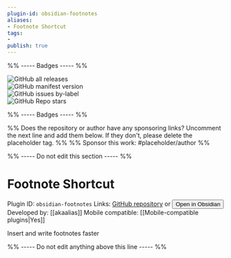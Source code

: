 ```yaml
---
plugin-id: obsidian-footnotes
aliases:
- Footnote Shortcut
tags: 
- 
publish: true
---
```


%% ----- Badges ----- %%

![GitHub all releases](https://img.shields.io/github/downloads/akaalias/obsidian-footnotes/total?color=573E7A&logo=github&style=for-the-badge)   
![GitHub manifest version](https://img.shields.io/github/manifest-json/v/akaalias/obsidian-footnotes?color=573E7A&logo=github&style=for-the-badge)   
![GitHub issues by-label](https://img.shields.io/github/issues/akaalias/obsidian-footnotes/help%20wanted?color=573E7A&logo=github&style=for-the-badge)   
![GitHub Repo stars](https://img.shields.io/github/stars/akaalias/obsidian-footnotes?color=573E7A&logo=github&style=for-the-badge)

%% ----- Badges ----- %%

%% Does the repository or author have any sponsoring links? Uncomment the next line and add them below. If they don't, please delete the placeholder tag. %%
%% Sponsor this work: #placeholder/author %%

%% ----- Do not edit this section ----- %%

# Footnote Shortcut

Plugin ID: `obsidian-footnotes`
Links: [GitHub repository](https://github.com/akaalias/obsidian-footnotes) or [<button id=HH>Open in Obsidian</button>](obsidian://goto-plugin?id=obsidian-footnotes)
Developed by: [[akaalias]]
Mobile compatible: [[Mobile-compatible plugins|Yes]]

Insert and write footnotes faster

%% ----- Do not edit anything above this line ----- %% 
